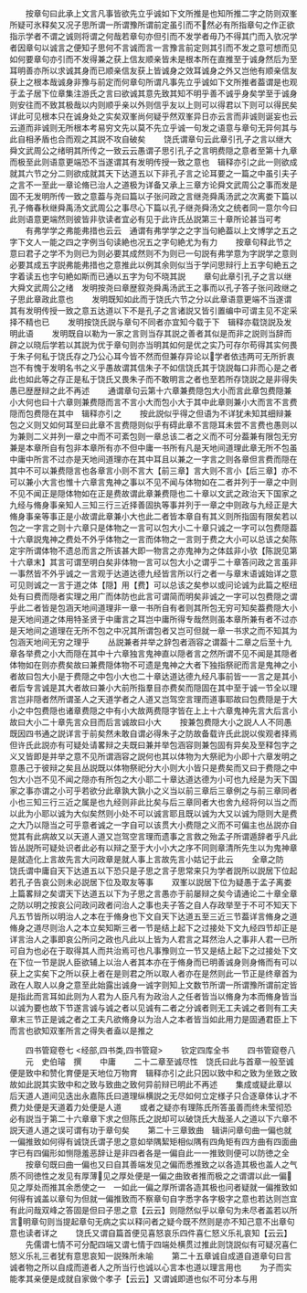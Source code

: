 <!-- { "loadSidebar": true } -->
　　按章句曰此承上文言凡事皆欲先立乎诚如下文所推是也知所推二字之防则双峯所疑可氷释矣又况子思所谓一所谓豫所谓前定虽引而不然必有所指章句之作正欲指示学者不谓之诚则将谓之何哉若章句亦但引而不发学者毋乃不得其门而入欤况学者因章句以诚言之便知子思何不言诚而言一言豫言前定则其引而不发之意可想而见如何要章句亦引而不发得兼之获上信友顺亲皆未是根本所在直推至于诚身然后为至耳明善亦所以求诚其身而已顺亲信友获上皆诚身之效耳诚身之外又岂他有顺亲信友获上之根本哉诚身非豫与前定而何章句所谓凡事先立乎诚如下文所推者葢谓是也观于孟子居下位章集注游氏之言曰欲诚其意先致其知不明乎善不诚乎身矣学至于诚身则安往而不致其极哉以内则顺乎亲以外则信乎友以上则可以得君以下则可以得民矣详此可见根本只在诚身处之实矣双峯尚何疑乎然双峯异日亦云言而非诚则诞妄也云云道而非诚则无所根本考易穷文先以莫不先立乎诚一句发之语意与章句无异何其与此自相矛盾也合而观之其説不攻自破矣
　　饶氏谓章句云此章引孔子之言以继大舜文武周公之绪明其所传之一致云云愚谓子思引孔子之言明费隠之意者至第十九章而极至此则语意更端恐不当遂谓其有发明传授一致之意也　辑释亦引之此一则欲成就其六节之分二则欲成就其天下达道五以下非孔子言之论耳要之一篇之中虽引夫子之言不一至此一章论脩已治人之道极为详备又承上三章方论舜文武周公之事而发是固不无发明所传一致之意葢与尧曰篇以子张问政之言继尧舜禹汤武之次离娄下篇以孔子脩春秋继舜禹汤文武周公之事尽心下篇以孔子继尧舜汤文之统者同一意尔今曰此则语意更端然则彼皆非欤读者宜必有见于此许氏丛説第三十章所论甚当可考
　　有弗学学之弗能弗措也云云　通谓有弗学学之之字当句絶葢以上文博学之五之字下文人一能之四之字例当句读絶也况五之字句絶尤为有力
　　按章句释此节之意曰君子之学不为则已为则必要其成然则不为则已一句説有弗学意为字説学之意则必要其成五字説弗能弗措也之意推此以例其余则似当于学问思辩行上五字句絶五之字着读五也字句絶如斯而已通以五字为句不晓其説
　　章句此章引孔子之言以继大舜文武周公之绪　发明按尧曰章歴叙尧舜禹汤武王之事而以孔子答子张问政继之子思此章政此意也
　　发明既知如此而于饶氏六节之分以此章语意更端不当遂谓其有发明传授一致之意五达道以下不是孔子之言诸説又皆引置编中可谓主见不定采择不精也已
　　发明按饶氏説与章句不同者亦宜知今载于下　辑释亦载饶説及发明此语
　　发明既自以勒为一家之言则当存其説之善者其似是而非之説则当辞而辟之以晓后学若以其説为优于章句则亦当明其如何是优之实乃可存尔苟得其实何畏于朱子何私于饶氏存之乃公心耳今皆不然而但兼存异论以学者依违两可无所折衷岂不有愧于发明名书之义乎愚故谓其信朱子不如信饶氏其于饶説每口非而心是之者此也如此等之存正是私于饶氏又畏朱子而不敢明言之者也至若所存饶説之是非得失愚已歴歴辩之此不再述
　　通谓章句云第十六章兼费隠包大小而言此章包费隠兼小大何也曰十六章则兼费隠而言不言小大而包小大于其中此章则兼小大而言不言费隠而包费隠在其中　辑释亦引之
　　按此説似乎得之但语为不详犹未知其细辩兼包之义则又如何耳至曰此章不言费隠则似乎有碍此章不言隠耳未尝不言费也愚则以为兼则二义并列一章之中而不可紊包则一章总该二者之义而不可分葢兼有限包无穷兼是本章所自有包非本章所有亦不但中庸一书所有凡是天地间道理此章无所不包虽中庸中所言不过亦是天地间道理亦在其中耳且以兼之一字言之则各章但言费而隠在其中不可以兼费隠言也各章言小则不言大【前三章】言大则不言小【后三章】亦不可以兼小大言也惟十六章言鬼神之事以不见不闻与体物如在二者并列于一章之中则不见不闻正是隠体物如在正是费故谓此章兼费隠也二十章以文武之政治天下国家之九经与脩身事亲知人三知三行三近择善固执等事并列于一章之中则政与九经正是大脩身事亲等事正是小故谓此章兼小大也此二者皆本章自有其义则所指固有限矣若以包之一字言之则十六章只是体物之一言可以包大小二十章只诚之一字可以包费隠葢十六章説鬼神之费处不外乎体物之一言而体物之一言则于费之大小可以总该之矣陈定宇所谓体物不遗总而言之所该甚大即一物言之亦鬼神为之体兹非小欤【陈説见第十六章末】其言可谓至明白矣非体物一言可以包大小之谓乎二十章答问政之言虽非一事然皆不外乎诚之一言观于达道达德九经皆言所以行之者一与章末语诚始详之意可见则诚之一言于道之体【隠】用【费】可以总该之矣参以或问论诚为此篇之枢纽处有曰费而隠者实理之用广而体防也此言可谓简而明矣非诚之一字可以包费隠之谓乎此二者皆是包涵天地间道理非一章一书所自有者则其所包无穷可知矣葢费隠大小是天地间道之体用特圣贤于中庸言之耳岂中庸所得专哉然则虽本章所兼有者不过亦是天地间之道理在无所不包之中况其所谓包者又岂可但就一章一书求之而不知其为包涵天地间无穷之理乎
　　丛説兼者并举之辞包者涵容之谓葢十二章之后至十九章各举费之小大而隠在其中十六章独言鬼神直以隠者言之然所谓不见不闻是其隠者体物如在则亦费矣故曰兼费隠体物不可遗是鬼神之大者下独指祭祀而言是鬼神之小者故曰包大小是于费隠之中包小大也二十章达道达德九经凡事前皆一一言之是其小者后专言诚是其大者故曰兼小大前所指羣目亦费矣而隠固在其中至于诚一节全以理言岂非隠者然所谓圣人之天道学者之人道又岂驾空言理而道事耶故曰包费隠是于大小之中包费隠也诸章费隠之中有小大故两费隠字皆在上上十六章鬼神先言大后言小故曰大小二十章先言众目而后言诚故曰小大
　　按兼包费隠大小之説人人不同愚既因四书通之説详言于前矣然未敢自谓必得朱子之防故备载许氏此説以俟观者择焉但许氏此説亦有可疑处请畧辩之夫既曰兼并举包涵容则兼包固有异矣及至释包字之义又皆即是并举之意不见所谓涵容之説何也其以体物为大祭祀为小即十六章发明之意愚己于彼辩之矣且丛説既以体物祭祀分大小则大小皆只是费矣而又曰于费隠之中包大小岂不见不闻之隠亦有所包之大小耶二十章达道达德为小可也九经是为天下国家之事亦谓之小可乎若欲分此章孰大孰小之义当以前三章后三章例之与前三章同者小也三知三行三近之属是也九经则非此比矣与后三章同者大也舍九经将何以当之而以此为小耶以诚为大似矣然则小处不可以诚言耶且既以诚为大又以诚为隠则大是费之大乃以隠当之可乎意者诚之一字自可以该贯大小费隠之义而不可偏主也丛説亦自觉其有此病故又以天道人道又岂驾空言理而遗事之言救之殆孟子所谓遁辞者乎凡此皆丛説所可疑处识者此必有以辩之至于大小小大之序不同则章清所先生以为鬼神章是就造化上言故先言大问政章是就人事上言故先言小姑记于此云
　　全章之防　饶氏谓中庸自天下达道五以下恐只是子思之言子思常来只为学者説所以説居下位起若孔子告哀公则未必説居下位及取友等事
　　双峯以説居下位为疑愚于孟子离娄上篇畧辩之矣谓天下达道五以下为子思之言愚亦于前屡辩之矣今请通论二十章全章之防以明之按哀公问政问政者问治人之事也夫子答之自人存政举至于不可不知天下凡五节皆所以明治人之本在于脩身也下文自天下达道五至三近三节葢详言脩身之道脩身之道尽则治人之本立矣知斯三者一节是结上起下之过接处下文九经四节却正是详言治人之事即哀公所问之政也凡此以上皆为人君言之耳然治人之事非人君一已所可自为也必在于取得其人而共治焉可也凡事豫则立一节又是结上起下之过接处下文在下位一节是説人臣欲辅上以治人者其本亦在于脩身而已明善诚身则身脩而有可以获上之实矣下之所以获上者在是则君之所以取人者亦在是然则此一节正是终章首为政在人取人以身之意至此始露出诚身一诚字则知上文数节所谓一所谓豫所谓前定皆是指此而言耳如此则为人君为人臣凡有为政治人之任者皆当以脩身为本而脩身皆当以诚为要也故下节遂言诚与诚之者以见诚有二者之分诚者则无工夫诚之者则有工夫章末三节正是诚之者之工夫凡欲脩身以为治人之本者皆当如此用力是固通君臣上下而言也欲知双峯所言之得失者盍以是推之

　　四书管窥卷七
<经部,四书类,四书管窥>
　　钦定四库全书
　　四书管窥卷八
　　元　史伯璿　撰
　　中庸
　　二十二章至诚尽性　饶氏曰此与首章一般至诚便是致中和赞化育便是天地位万物育　辑释亦引之此只因以致中和之致为坐致之致故如此説其实致中和之致与致曲之致何异前辩已明此不再述
　　集成或疑此章以后天道人道间见迭出永嘉陈氏曰道理纵横説之无尽如何立定様子只合逐章体认才不费力处便是天道着力处便是人道
　　或者之疑亦有理陈氏所答虽善而终未莹彻恐必有説当于第二十六章章下求之但陈氏之説却可以破饶氏大哉圣人之道以下六章不説天道人道之误可谓有功于章句矣
　　第二十三章致曲　辑讲问章句曲一偏也就一偏推致如何得有诚饶氏谓子思之意如举隅絜矩相似隅有四角矩有四方曲有四面曲字已有四偏形如恻隠羞恶辞让是非四者各是一偏自此一一推致则便可以防徳之全
　　按章句既曰曲一偏也又曰自其善端发见之偏而悉推致之以各造其极也盖人之气质不同徳性之发见有厚薄见之厚处便是一偏之曲致者推而极之之谓谓以此一偏见之厚处而推其余悉使之一　一如此一偏之厚所谓各造其极也问者疑就一偏推致如何得有诚盖以章句为但就一偏推致而不察章句自字悉字各字极字之意也若达则岂宜有此问哉双峰之答固是但曰子思之意【云云】则隠然似乎以章句为未尽者盖若以所言明章句则当提起章句无病之实以释问者之疑今既不然则是亦不知己意不出章句意也读者详之
　　饶氏又谓自篇首便见喜怒哀乐四件喜仁怒义乐礼哀知【云云】
　　先儒谓七情不可分配四端又谓七情于四端处横贯过推此则饶説似有可疑况喜仁怒义乐礼三者犹有意思哀知一説殊所未喻
　　第二十五章诚自成道自道章句曰言诚者物之所以自成而道者人之所当行也诚以心言本也道以理言用也
　　为子而实能孝其亲便是成就自家做个孝子【云云】又谓诚即道也似不可分本与用
